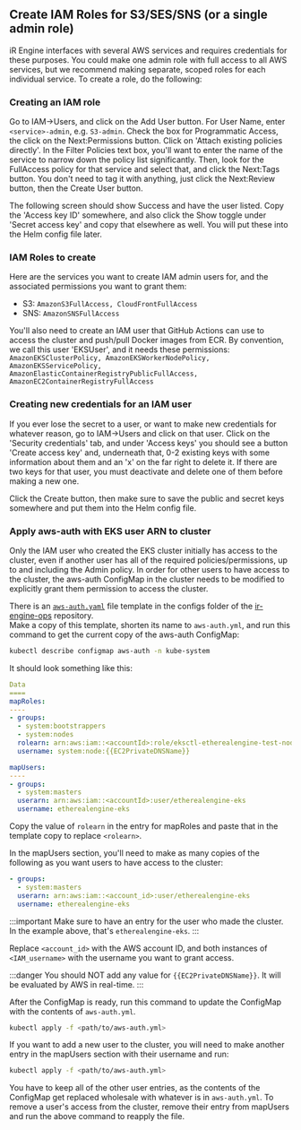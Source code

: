 ## Create IAM Roles for S3/SES/SNS (or a single admin role)

iR Engine interfaces with several AWS services and requires credentials for these purposes. You could make
one admin role with full access to all AWS services, but we recommend making separate, scoped roles for
each individual service. To create a role, do the following:

### Creating an IAM role
Go to IAM->Users, and click on the Add User button. For User Name, enter `<service>-admin`, e.g. `S3-admin`.
Check the box for Programmatic Access, the click on the Next:Permissions button.
Click on 'Attach existing policies directly'. In the Filter Policies text box, you'll want to
enter the name of the service to narrow down the policy list significantly. Then, look for the FullAccess
policy for that service and select that, and click the Next:Tags button. You don't need to tag it with
anything, just click the Next:Review button, then the Create User button.

The following screen should show Success and have the user listed. Copy the 'Access key ID' somewhere, and
also click the Show toggle under 'Secret access key' and copy that elsewhere as well. You will put these
into the Helm config file later.

### IAM Roles to create
Here are the services you want to create IAM admin users for, and the associated permissions you want to
grant them:
 
* S3: `AmazonS3FullAccess, CloudFrontFullAccess`
* SNS: `AmazonSNSFullAccess`

You'll also need to create an IAM user that GitHub Actions can use to access the cluster and push/pull
Docker images from ECR. By convention, we call this user 'EKSUser', and it needs these
permissions: `AmazonEKSClusterPolicy, AmazonEKSWorkerNodePolicy, AmazonEKSServicePolicy, AmazonElasticContainerRegistryPublicFullAccess, AmazonEC2ContainerRegistryFullAccess`

### Creating new credentials for an IAM user
If you ever lose the secret to a user, or want to make new credentials for whatever reason, go to
IAM->Users and click on that user. Click on the 'Security credentials' tab, and under 'Access keys' you
should see a button 'Create access key' and, underneath that, 0-2 existing keys with some information
about them and an 'x' on the far right to delete it. If there are two keys for that user, you 
must deactivate and delete one of them before making a new one.

Click the Create button, then make sure to save the public and secret keys somewhere and put them into
the Helm config file.

### Apply aws-auth with EKS user ARN to cluster

Only the IAM user who created the EKS cluster initially has access to the cluster, even if another
user has all of the required policies/permissions, up to and including the Admin policy. In order
for other users to have access to the cluster, the aws-auth ConfigMap in the cluster needs to be
modified to explicitly grant them permission to access the cluster.

There is an [`aws-auth.yaml`](https://github.com/ir-engine/ir-engine-ops/blob/master/configs/aws-auth-template.yml) file template in the configs folder of the [ir-engine-ops](https://github.com/ir-engine/ir-engine-ops/) repository.  
Make a copy of this template, shorten its name to `aws-auth.yml`, and run this command to get the current copy of the aws-auth ConfigMap:
```bash
kubectl describe configmap aws-auth -n kube-system
```

It should look something like this:
```yaml title="aws-auth.yml" showLineNumbers
Data
====
mapRoles:
----
- groups:
  - system:bootstrappers
  - system:nodes
  rolearn: arn:aws:iam::<accountId>:role/eksctl-etherealengine-test-nodegro-NodeInstanceRole-dXwOpisgTD1e
  username: system:node:{{EC2PrivateDNSName}}

mapUsers:
----
- groups:
  - system:masters
  userarn: arn:aws:iam::<accountId>:user/etherealengine-eks
  username: etherealengine-eks
```

Copy the value of `rolearn` in the entry for mapRoles and paste that in the template copy to replace `<rolearn>`.

In the mapUsers section, you'll need to make as many copies of the following as you want users to have access to the cluster:

```yaml
- groups:
  - system:masters
  userarn: arn:aws:iam::<account_id>:user/etherealengine-eks
  username: etherealengine-eks
```

:::important
Make sure to have an entry for the user who made the cluster.  
In the example above, that's `etherealengine-eks`.
:::

Replace `<account_id>` with the AWS account ID, and both instances of `<IAM_username>` with the username you want to grant access.

:::danger
You should NOT add any value for `{{EC2PrivateDNSName}}`. It will be evaluated by AWS in real-time.
:::

After the ConfigMap is ready, run this command to update the ConfigMap with the contents of `aws-auth.yml`.
```bash
kubectl apply -f <path/to/aws-auth.yml>
```

If you want to add a new user to the cluster, you will need to make another entry in the mapUsers section with their username and run:
 ```bash
 kubectl apply -f <path/to/aws-auth.yml>
 ```

You have to keep all of the other user entries, as the contents of the ConfigMap get replaced wholesale with whatever is in `aws-auth.yml`.
To remove a user's access from the cluster, remove their entry from mapUsers and run the above command to reapply the file.
